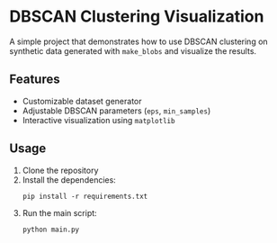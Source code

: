 # DBSCAN Clustering Visualization

A simple project that demonstrates how to use DBSCAN clustering on synthetic data generated with `make_blobs` and visualize the results.

## Features

- Customizable dataset generator
- Adjustable DBSCAN parameters (`eps`, `min_samples`)
- Interactive visualization using `matplotlib`

## Usage

1. Clone the repository
2. Install the dependencies:
    ```
    pip install -r requirements.txt
    ```
3. Run the main script:
    ```
    python main.py
    ```
